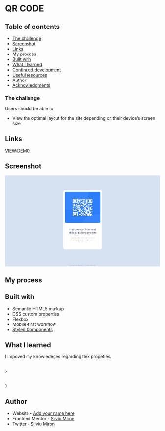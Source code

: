 # QR CODE




## Table of contents

- [The challenge](#the-challenge)
- [Screenshot](#screenshot)
- [Links](#links)
- [My process](#my-process)
- [Built with](#built-with)
- [What I learned](#what-i-learned)
- [Continued development](#continued-development)
- [Useful resources](#useful-resources)
- [Author](#author)
- [Acknowledgments](#acknowledgments)

### The challenge

Users should be able to:

- View the optimal layout for the site depending on their device's screen size

## Links

[VIEW:DEMO](https://miron-silviu.github.io/qr-code/)

## Screenshot

![Mobile layout](image.png)

## My process

## Built with

- Semantic HTML5 markup
- CSS custom properties
- Flexbox
- Mobile-first workflow
- [Styled Components](https://styled-components.com/)

## What I learned

I impoved my knowledeges regarding flex propeties. 

```html

>
```

```css

}
```


## Author

- Website - [Add your name here](https://www.your-site.com)
- Frontend Mentor - [Silviu Miron](https://www.frontendmentor.io/home)
- Twitter - [Silviu Miron](https://x.com/silviuumiron)
